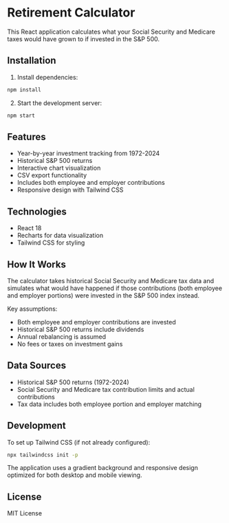 # Retirement Calculator

This React application calculates what your Social Security and Medicare taxes would have grown to if invested in the S&P 500.

## Installation

1. Install dependencies:
```bash
npm install
```

2. Start the development server:
```bash
npm start
```

## Features

- Year-by-year investment tracking from 1972-2024
- Historical S&P 500 returns
- Interactive chart visualization
- CSV export functionality
- Includes both employee and employer contributions
- Responsive design with Tailwind CSS

## Technologies

- React 18
- Recharts for data visualization
- Tailwind CSS for styling

## How It Works

The calculator takes historical Social Security and Medicare tax data and simulates what would have happened if those contributions (both employee and employer portions) were invested in the S&P 500 index instead.

Key assumptions:
- Both employee and employer contributions are invested
- Historical S&P 500 returns include dividends
- Annual rebalancing is assumed
- No fees or taxes on investment gains

## Data Sources

- Historical S&P 500 returns (1972-2024)
- Social Security and Medicare tax contribution limits and actual contributions
- Tax data includes both employee portion and employer matching

## Development

To set up Tailwind CSS (if not already configured):

```bash
npx tailwindcss init -p
```

The application uses a gradient background and responsive design optimized for both desktop and mobile viewing.

## License

MIT License